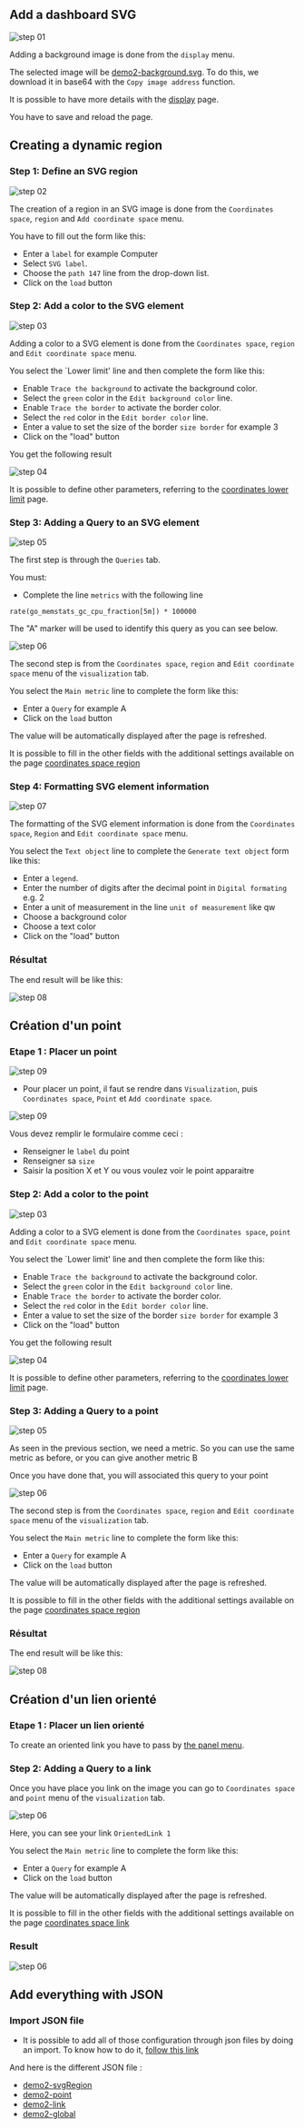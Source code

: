 
## Add a dashboard SVG

![step 01](../../screenshots/demo/tutorial2/step01.jpg)


Adding a background image is done from the `display` menu.

The selected image will be [demo2-background.svg](../../resource/demo2-background.svg). To do this, we download it in base64 with the `Copy image address` function.

It is possible to have more details with the [display](../editor/display.md) page.

You have to save and reload the page.


## Creating a dynamic region


### Step 1: Define an SVG region


![step 02](../../screenshots/demo/tutorial2/step02.jpg)


The creation of a region in an SVG image is done from the `Coordinates space`, `region` and `Add coordinate space` menu.

You have to fill out the form like this: 

- Enter a `label` for example Computer
- Select `SVG label`.
- Choose the `path 147` line from the drop-down list.
- Click on the `load` button


### Step 2: Add a color to the SVG element



![step 03](../../screenshots/demo/tutorial2/step03.jpg)


Adding a color to a SVG element is done from the `Coordinates space`, `region` and `Edit coordinate space` menu.

You select the `Lower limit' line and then complete the form like this: 
 

- Enable `Trace the background` to activate the background color. 
- Select the `green` color in the `Edit background color` line.
- Enable `Trace the border` to activate the border color.
- Select the `red` color in the `Edit border color` line.
- Enter a value to set the size of the border `size border` for example 3
- Click on the "load" button


You get the following result

![step 04](../../screenshots/demo/tutorial2/step04.jpg)


It is possible to define other parameters, referring to the [coordinates lower limit](../editor/coordinates-lower-limit.md) page.



### Step 3: Adding a Query to an SVG element


![step 05](../../screenshots/demo/tutorial2/step05.jpg)


The first step is through the `Queries` tab.

You must:

- Complete the line `metrics` with the following line

```
rate(go_memstats_gc_cpu_fraction[5m]) * 100000
```

The "A" marker will be used to identify this query as you can see below.



![step 06](../../screenshots/demo/tutorial2/step06.jpg)

The second step is from the `Coordinates space`, `region` and `Edit coordinate space` menu of the `visualization` tab.

You select the `Main metric` line to complete the form like this: 

- Enter a `Query` for example A
- Click on the `load` button


The value will be automatically displayed after the page is refreshed.


It is possible to fill in the other fields with the additional settings available on the page [coordinates space region](../editor/coordinates-space-region.md)




### Step 4: Formatting SVG element information


![step 07](../../screenshots/demo/tutorial2/step07.jpg)


The formatting of the SVG element information is done from the `Coordinates space`, `Region` and `Edit coordinate space` menu.

You select the `Text object` line to complete the `Generate text object` form like this: 


- Enter a `legend`.
- Enter the number of digits after the decimal point in `Digital formating` e.g. 2
- Enter a unit of measurement in the line `unit of measurement` like qw
- Choose a background color
- Choose a text color
- Click on the "load" button

### Résultat

The end result will be like this: 

![step 08](../../screenshots/demo/tutorial2/step08.jpg)


## Création d'un point 

### Etape 1 : Placer un point


![step 09](../../screenshots/demo/tutorial2/add-coordinate.png)

- Pour placer un point, il faut se rendre dans `Visualization`, puis `Coordinates space`, `Point` et `Add coordinate space`.

![step 09](../../screenshots/demo/tutorial2/point1.png)

Vous devez remplir le formulaire comme ceci : 

- Renseigner le `label` du point
- Renseigner sa `size`
- Saisir la position X et Y ou vous voulez voir le point apparaitre


### Step 2: Add a color to the point



![step 03](../../screenshots/demo/tutorial2/lower-limit-point.png)


Adding a color to a SVG element is done from the `Coordinates space`, `point` and `Edit coordinate space` menu.

You select the `Lower limit' line and then complete the form like this: 
 

- Enable `Trace the background` to activate the background color. 
- Select the `green` color in the `Edit background color` line.
- Enable `Trace the border` to activate the border color.
- Select the `red` color in the `Edit border color` line.
- Enter a value to set the size of the border `size border` for example 3
- Click on the "load" button


You get the following result

![step 04](../../screenshots/demo/tutorial2/result-color-point.png)


It is possible to define other parameters, referring to the [coordinates lower limit](../editor/coordinates-lower-limit.md) page.


### Step 3: Adding a Query to a point


![step 05](../../screenshots/demo/tutorial2/step05.jpg)


As seen in the previous section, we need a metric. So you can use the same metric as before, or you can give another metric B

Once you have done that, you will associated this query to your point


![step 06](../../screenshots/demo/tutorial2/step06.jpg)

The second step is from the `Coordinates space`, `region` and `Edit coordinate space` menu of the `visualization` tab.

You select the `Main metric` line to complete the form like this: 

- Enter a `Query` for example A
- Click on the `load` button


The value will be automatically displayed after the page is refreshed.


It is possible to fill in the other fields with the additional settings available on the page [coordinates space region](../editor/coordinates-space-region.md)


### Résultat

The end result will be like this: 

![step 08](../../screenshots/demo/tutorial2/final-result-point.png)

## Création d'un lien orienté


### Etape 1 : Placer un lien orienté

To create an oriented link you have to pass by [the panel menu](../panel/panel-oriented-link.md).

### Step 2: Adding a Query to a link

Once you have place you link on the image you can go to `Coordinates space` and `point` menu of the `visualization` tab.


![step 06](../../screenshots/demo/tutorial2/OrientedLink1.png)

Here, you can see your link `OrientedLink 1`

You select the `Main metric` line to complete the form like this: 

- Enter a `Query` for example A
- Click on the `load` button


The value will be automatically displayed after the page is refreshed.


It is possible to fill in the other fields with the additional settings available on the page [coordinates space link](../editor/coordinates-space-link.md)

### Result

![step 06](../../screenshots/demo/tutorial2/final-result-link.png)

## Add everything with JSON

### Import JSON file

- It is possible to add all of those configuration through json files by doing an import. To know how to do it, [follow this link](../editor/import.md)

And here is the different JSON file :
- [demo2-svgRegion](../../resource/demo2-svgRegion.json) 
- [demo2-point](../../resource/demo2-point.json)
- [demo2-link](../../resource/demo2-link.json)
- [demo2-global](../../resource/demo2-global.json)


